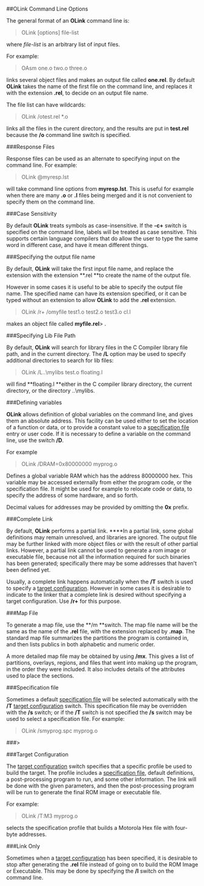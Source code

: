##OLink Command Line Options

 The general format of an **OLink** command line is:
 
> OLink \[options\] file-list
 
 where _file-list_ is an arbitrary list of input files.
 
 For example:
 
> OAsm one.o two.o three.o
 
 links several object files and makes an output file called **one.rel**.  By default **OLink** takes the name of the first file on the command line, and replaces it with the extension **.rel**, to decide on an output file name.
 
 The file list can have wildcards:
 
> OLink /otest.rel \*.o
 
  links all the files in the curent directory, and the results are put in **test.rel** because the **/o** command line switch is specified.


###Response Files

 Response files can be used as an alternate to specifying input on the command line.  For example:
 
> OLink @myresp.lst
 
 will take command line options from **myresp.lst**.  This is useful for example when there are many **.o** or **.l** files being merged and it is not convenient to specify them on the command line.


###Case Sensitivity

 By default **OLink** treats symbols as case-insensitive.  If the **-c+** switch is specified on the command line, labels will be treated as case sensitive.  This supports certain language compilers that do allow the user to type the same word in different case, and have it mean different things.


###Specifying the output file name
 

 
 By default, **OLink** will take the first input file name, and replace the extension with the extension **.rel **to create the name of the output file.
 
 However in some cases it is useful to be able to specify the output file name.  The specified name can have its extension specified, or it can be typed without an extension to allow **OLink** to add the **.rel** extension.
> 
> OLink /r+ /omyfile test1.o test2.o test3.o cl.l
 
 makes an object file called **myfile.rel**> .


###Specifying Lib File Path
 

 By default, **OLink** will search for library files in the C Compiler library file path, and in the current directory.  The **/L** option may be used to specify additional directories to search for lib files:
 
> OLink /L..\\mylibs test.o floating.l
 
 will find **floating.l **either in the C compiler library directory, the current directory, or the directory ..\\mylibs.


###Defining variables

 **OLink** allows definition of global variables on the command line, and gives them an absolute address.  This facility can be used either to set the location of a function or data, or to provide a constant value to a [specification file](OLink%20Specification%20Files.html) entry or user code.  If it is necessary to define a variable on the command line, use the switch **/D**.  
 
 For example
 
> OLink /DRAM=0x80000000 myprog.o
 
 Defines a global variable RAM which has the address 80000000 hex.  This variable may be accessed externally from either the program code, or the specification file.  It might be used for example to relocate code or data, to specify the address of some hardware, and so forth.
 
 Decimal values for addresses may be provided by omitting the **0x** prefix.


###Complete Link

 By default, **OLink** performs a partial link.  ****In a partial link, some global definitions may remain unresolved, and libraries are ignored.  The output file may be further linked with more object files or with the result of other partial links.  However, a partial link cannot be used to generate a rom image or executable file, because not all the information required for such binaries has been generated; specifically there may be some addresses that haven't been defined yet.
 
 Usually, a complete link happens automatically when the **/T** switch is used to specify a [target configuration](OLink%20Target%20Configurations.html).  However in some cases it is desirable to indicate to the linker that a complete link is desired without specifying a target configuration.  Use **/r+** for this purpose.


###Map File

 To generate a map file, use the **/m **switch.  The map file name will be the same as the name of the **.rel** file, with the extension replaced by **.map**.  The standard map file summarizes the partitions the program is contained in, and then lists publics in both alphabetic and numeric order.  
 
 A more detailed map file may be obtained by using **/mx**.  This gives a list of partitions, overlays, regions, and files that went into making up the program, in the order they were included.  It also includes details of the attributes used to place the sections.


###Specification file

 Sometimes a default [specification file](OLink%20Specification%20Files.html) will be selected automatically with the **/T** [target configuration](OLink%20Target%20Configurations.html) switch.  This specification file may be overridden with the **/s** switch; or if the **/T** switch is not specified the **/s** switch may be used to select a specification file.  For example:
 
> OLink /smyprog.spc myprog.o


###>


###Target Configuration

 The [target configuration](OLink%20Target%20Configurations.html) switch specifies that a specific profile be used to build the target.  The profile includes a [specification file](OLink%20Specification%20Files.html), default definitions, a post-processing program to run, and some other information.  The link will be done with the given parameters, and then the post-processing program will be run to generate the final ROM image or executable file.
 
 For example:
 
> OLink /T:M3 myprog.o
 
 selects the specification profile that builds a Motorola Hex file with four-byte addresses.


###Link Only

 Sometimes when a [target configuration](OLink%20Target%20Configurations.html) has been specified, it is desirable to stop after generating the **.rel** file instead of going on to build the ROM Image or Executable.  This may be done by specifying the **/l** switch on the command line.
 
   